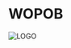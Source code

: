 # WOPOB
![LOGO](https://user-images.githubusercontent.com/64045767/93098173-e8c7b080-f67c-11ea-9dac-a85cb892d46d.png)

